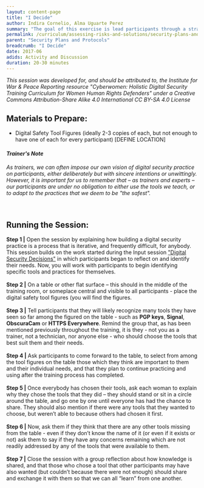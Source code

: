 ```yaml
---
layout: content-page
title: "I Decide"
author: Indira Cornelio, Alma Uguarte Perez
summary: "The goal of this exercise is lead participants through a strategic critical thinking process to make decisions about specific digital security tools or practices that they will implement for themselves."
permalink: /curriculum/assessing-risks-and-solutions/security-plans-and-protocols/activity-discussion/i-decide/
parent: "Security Plans and Protocols"
breadcrumb: "I Decide"
date: 2017-06
adids: Activity and Discussion
duration: 20-30 minutes
---
```

*This session was developed for, and should be attributed to, the Institute for War & Peace Reporting resource "Cyberwomen: Holistic Digital Security Training Curriculum for Women Human Rights Defenders" under a Creative Commons Attribution-Share Alike 4.0 International CC BY-SA 4.0 License*

## Materials to Prepare: 
- Digital Safety Tool Figures (ideally 2-3 copies of each, but not enough to have one of each for every participant) [DEFINE LOCATION]

#### *Trainer's Note*
*As trainers, we can often impose our own vision of digital security practice on participants, either deliberately but with sincere intentions or unwittingly. However, it is important for us to remember that – as trainers and experts – our participants are under no obligation to either use the tools we teach, or to adapt to the practices that we deem to be "the safest".*
<br><br>
 
## Running the Session:
**Step 1 |** Open the session by explaining how building a digital security practice is a process that is iterative, and frequently difficult, for anybody. This session builds on the work started during the Input session <a href="/curriculum/assessing-risks-and-solutions/security-plans-and-protocols/input/digital-security-decisions/">"Digital Security Decisions"</a> in which participants began to reflect on and identify their needs. Now, you will work with participants to begin identifying specific tools and practices for themselves.
<br><br>
**Step 2 |** On a table or other flat surface – this should in the middle of the training room, or someplace central and visible to all participants - place the digital safety tool figures (you will find the figures.
<br><br>
**Step 3 |** Tell participants that they will likely recognize many tools they have seen so far among the figured on the table - such as **PGP keys**, **Signal**, **ObscuraCam** or **HTTPS Everywhere**. Remind the group that, as has been mentioned previously throughout the training, it is they - not you as a trainer, not a technician, nor anyone else - who should choose the tools that best suit them and their needs.
<br><br>
**Step 4 |** Ask participants to come forward to the table, to select from among the tool figures on the table those which they think are important to them and their individual needs, and that they plan to continue practicing and using after the training process has completed.
<br><br>
**Step 5 |** Once everybody has chosen their tools, ask each woman to explain why they chose the tools that they did – they should stand or sit in a circle around the table, and go one by one until everyone has had the chance to share. They should also mention if there were any tools that they wanted to choose, but weren’t able to because others had chosen it first.
<br><br>
**Step 6 |** Now, ask them if they think that there are any other tools missing from the table - even if they don’t know the name of it (or even if it exists or not) ask them to say if they have any concerns remaining which are not readily addressed by any of the tools that were available to them.
<br><br>
**Step 7 |** Close the session with a group reflection about how knowledge is shared, and that those who chose a tool that other participants may have also wanted (but couldn’t because there were not enough) should share and exchange it with them so that we can all “learn” from one another.

